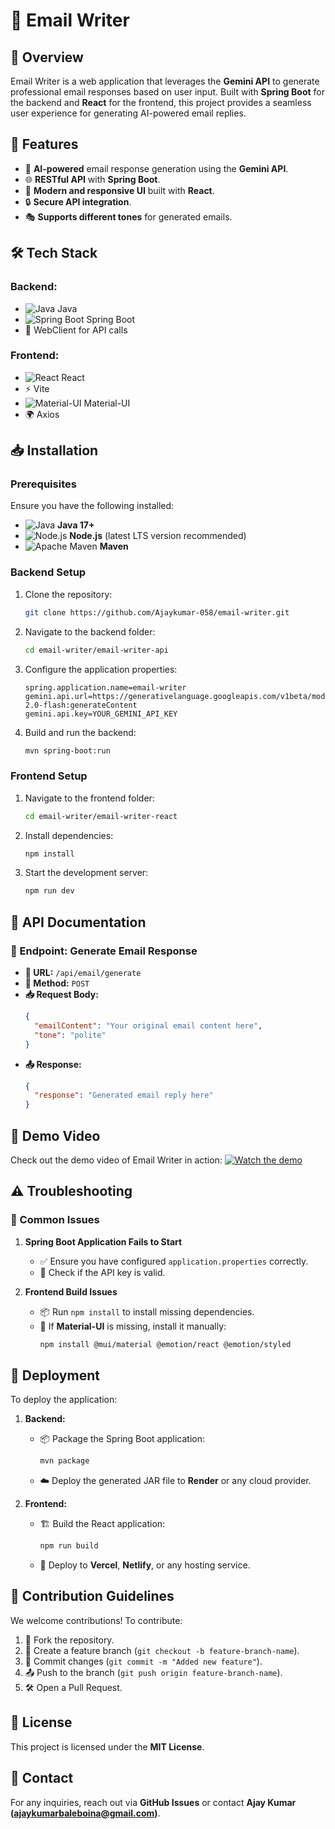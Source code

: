 # 📧 Email Writer

## 📌 Overview
Email Writer is a web application that leverages the **Gemini API** to generate professional email responses based on user input. Built with **Spring Boot** for the backend and **React** for the frontend, this project provides a seamless user experience for generating AI-powered email replies.

## 🚀 Features
- 🤖 **AI-powered** email response generation using the **Gemini API**.
- 🌐 **RESTful API** with **Spring Boot**.
- 🎨 **Modern and responsive UI** built with **React**.
- 🔒 **Secure API integration**.
- 🎭 **Supports different tones** for generated emails.

## 🛠 Tech Stack
### Backend:
- ![Java](https://img.shields.io/badge/Java-ED8B00?style=flat&logo=java&logoColor=white) Java
- ![Spring Boot](https://img.shields.io/badge/Spring%20Boot-6DB33F?style=flat&logo=spring-boot&logoColor=white) Spring Boot
- 🔗 WebClient for API calls

### Frontend:
- ![React](https://img.shields.io/badge/React-61DAFB?style=flat&logo=react&logoColor=white) React
- ⚡ Vite
- ![Material-UI](https://img.shields.io/badge/Material--UI-007FFF?style=flat&logo=mui&logoColor=white) Material-UI
- 🌍 Axios

## 📥 Installation

### Prerequisites
Ensure you have the following installed:
- ![Java](https://img.shields.io/badge/Java-ED8B00?style=flat&logo=java&logoColor=white) **Java 17+**
- ![Node.js](https://img.shields.io/badge/Node.js-339933?style=flat&logo=node.js&logoColor=white) **Node.js** (latest LTS version recommended)
- ![Apache Maven](https://img.shields.io/badge/Maven-C71A36?style=flat&logo=apache-maven&logoColor=white) **Maven**

### Backend Setup
1. Clone the repository:
   ```sh
   git clone https://github.com/Ajaykumar-058/email-writer.git
   ```
2. Navigate to the backend folder:
   ```sh
   cd email-writer/email-writer-api
   ```
3. Configure the application properties:
   ```properties
   spring.application.name=email-writer
   gemini.api.url=https://generativelanguage.googleapis.com/v1beta/models/gemini-2.0-flash:generateContent
   gemini.api.key=YOUR_GEMINI_API_KEY
   ```
4. Build and run the backend:
   ```sh
   mvn spring-boot:run
   ```

### Frontend Setup
1. Navigate to the frontend folder:
   ```sh
   cd email-writer/email-writer-react
   ```
2. Install dependencies:
   ```sh
   npm install
   ```
3. Start the development server:
   ```sh
   npm run dev
   ```

## 📡 API Documentation
### 🔗 Endpoint: Generate Email Response
- **📍 URL:** `/api/email/generate`
- **📨 Method:** `POST`
- **📥 Request Body:**
  ```json
  {
    "emailContent": "Your original email content here",
    "tone": "polite"
  }
  ```
- **📤 Response:**
  ```json
  {
    "response": "Generated email reply here"
  }
  ```

## 🎥 Demo Video
Check out the demo video of Email Writer in action:
[![Watch the demo](https://img.shields.io/badge/Watch%20Demo-FF0000?style=flat&logo=youtube&logoColor=white)](YOUR_VIDEO_LINK_HERE)

## ⚠️ Troubleshooting
### 🛑 Common Issues
1. **Spring Boot Application Fails to Start**
   - ✅ Ensure you have configured `application.properties` correctly.
   - 🔑 Check if the API key is valid.

2. **Frontend Build Issues**
   - 📦 Run `npm install` to install missing dependencies.
   - 🎨 If **Material-UI** is missing, install it manually:
     ```sh
     npm install @mui/material @emotion/react @emotion/styled
     ```

## 🚀 Deployment
To deploy the application:
1. **Backend:**
   - 📦 Package the Spring Boot application:
     ```sh
     mvn package
     ```
   - ☁️ Deploy the generated JAR file to **Render** or any cloud provider.

2. **Frontend:**
   - 🏗 Build the React application:
     ```sh
     npm run build
     ```
   - 🚀 Deploy to **Vercel**, **Netlify**, or any hosting service.

## 🤝 Contribution Guidelines
We welcome contributions! To contribute:
1. 🔀 Fork the repository.
2. 🌱 Create a feature branch (`git checkout -b feature-branch-name`).
3. 📝 Commit changes (`git commit -m "Added new feature"`).
4. 📤 Push to the branch (`git push origin feature-branch-name`).
5. 🛠 Open a Pull Request.

## 📜 License
This project is licensed under the **MIT License**.

## 📩 Contact
For any inquiries, reach out via **GitHub Issues** or contact **Ajay Kumar (ajaykumarbaleboina@gmail.com)**.

